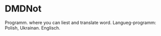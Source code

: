 # DMDNot
Programm. where you can liest and translate word. Langueg-programm:  Polish, Ukrainan. Englisch.
